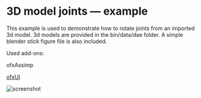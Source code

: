 # 3D model joints — example
    

This example is used to demonstrate how to rotate joints from an imported 3d model.
3d models are provided in the bin/data/dae folder.
A simple blender stick figure file is also included.

Used add-ons:

ofxAssimp

[ofxUI](https://github.com/rezaali/ofxUI)


![screenshot](http://www.nocomputer.be/yescomputer/3d_skeleton_joint.png)  
